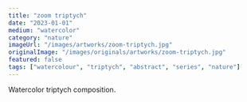 ```yaml
---
title: "zoom triptych"
date: "2023-01-01"
medium: "watercolor"
category: "nature"
imageUrl: "/images/artworks/zoom-triptych.jpg"
originalImage: "/images/originals/artworks/zoom-triptych.jpg"
featured: false
tags: ["watercolour", "triptych", "abstract", "series", "nature"]
---
```


Watercolor triptych composition.
